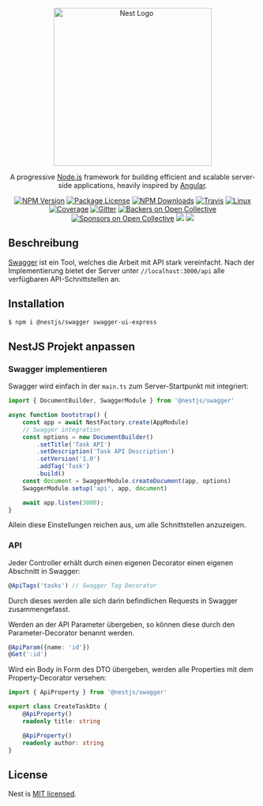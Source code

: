 <p align="center">
  <a href="http://nestjs.com/" target="blank"><img src="https://nestjs.com/img/logo_text.svg" width="320" alt="Nest Logo" /></a>
</p>

[travis-image]: https://api.travis-ci.org/nestjs/nest.svg?branch=master
[travis-url]: https://travis-ci.org/nestjs/nest
[linux-image]: https://img.shields.io/travis/nestjs/nest/master.svg?label=linux
[linux-url]: https://travis-ci.org/nestjs/nest
  
  <p align="center">A progressive <a href="http://nodejs.org" target="blank">Node.js</a> framework for building efficient and scalable server-side applications, heavily inspired by <a href="https://angular.io" target="blank">Angular</a>.</p>
    <p align="center">
<a href="https://www.npmjs.com/~nestjscore"><img src="https://img.shields.io/npm/v/@nestjs/core.svg" alt="NPM Version" /></a>
<a href="https://www.npmjs.com/~nestjscore"><img src="https://img.shields.io/npm/l/@nestjs/core.svg" alt="Package License" /></a>
<a href="https://www.npmjs.com/~nestjscore"><img src="https://img.shields.io/npm/dm/@nestjs/core.svg" alt="NPM Downloads" /></a>
<a href="https://travis-ci.org/nestjs/nest"><img src="https://api.travis-ci.org/nestjs/nest.svg?branch=master" alt="Travis" /></a>
<a href="https://travis-ci.org/nestjs/nest"><img src="https://img.shields.io/travis/nestjs/nest/master.svg?label=linux" alt="Linux" /></a>
<a href="https://coveralls.io/github/nestjs/nest?branch=master"><img src="https://coveralls.io/repos/github/nestjs/nest/badge.svg?branch=master#5" alt="Coverage" /></a>
<a href="https://gitter.im/nestjs/nestjs?utm_source=badge&utm_medium=badge&utm_campaign=pr-badge&utm_content=body_badge"><img src="https://badges.gitter.im/nestjs/nestjs.svg" alt="Gitter" /></a>
<a href="https://opencollective.com/nest#backer"><img src="https://opencollective.com/nest/backers/badge.svg" alt="Backers on Open Collective" /></a>
<a href="https://opencollective.com/nest#sponsor"><img src="https://opencollective.com/nest/sponsors/badge.svg" alt="Sponsors on Open Collective" /></a>
  <a href="https://paypal.me/kamilmysliwiec"><img src="https://img.shields.io/badge/Donate-PayPal-dc3d53.svg"/></a>
  <a href="https://twitter.com/nestframework"><img src="https://img.shields.io/twitter/follow/nestframework.svg?style=social&label=Follow"></a>
</p>
  <!--[![Backers on Open Collective](https://opencollective.com/nest/backers/badge.svg)](https://opencollective.com/nest#backer)
  [![Sponsors on Open Collective](https://opencollective.com/nest/sponsors/badge.svg)](https://opencollective.com/nest#sponsor)-->

## Beschreibung

[Swagger](https://swagger.io) ist ein Tool, welches die Arbeit mit API stark vereinfacht.
Nach der Implementierung bietet der Server unter `//localhost:3000/api` alle verfügbaren API-Schnittstellen an.

## Installation

```bash
$ npm i @nestjs/swagger swagger-ui-express
```

## NestJS Projekt anpassen

### Swagger implementieren
Swagger wird einfach in der `main.ts` zum Server-Startpunkt mit integriert:
```typescript
import { DocumentBuilder, SwaggerModule } from '@nestjs/swagger'

async function bootstrap() {
    const app = await NestFactory.create(AppModule)
    // Swagger integration
    const options = new DocumentBuilder()
        .setTitle('Task API')
        .setDescription('Task API Description')
        .setVersion('1.0')
        .addTag('Task')
        .build()
    const document = SwaggerModule.createDocument(app, options)
    SwaggerModule.setup('api', app, document)

    await app.listen(3000);
}
```
Allein diese Einstellungen reichen aus, um alle Schnittstellen anzuzeigen.

### API
Jeder Controller erhält durch einen eigenen Decorator einen eigenen Abschnitt in Swagger:
```typescript
@ApiTags('tasks') // Swagger Tag Decorator
```
Durch dieses werden alle sich darin befindlichen Requests in Swagger zusammengefasst.

Werden an der API Parameter übergeben, so können diese durch den Parameter-Decorator benannt werden.
```typescript
@ApiParam({name: 'id'})
@Get(':id')
```

Wird ein Body in Form des DTO übergeben, werden alle Properties mit dem Property-Decorator versehen:
```typescript
import { ApiProperty } from '@nestjs/swagger'

export class CreateTaskDto {
    @ApiProperty()
    readonly title: string

    @ApiProperty()
    readonly author: string
}
```

## License

  Nest is [MIT licensed](LICENSE).
